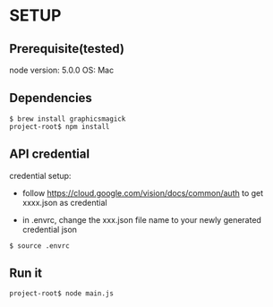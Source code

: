 # SETUP

## Prerequisite(tested)
node version: 5.0.0
OS: Mac

## Dependencies
```
$ brew install graphicsmagick
project-root$ npm install
```

## API credential 
credential setup:
- follow https://cloud.google.com/vision/docs/common/auth to get xxxx.json as credential

- in .envrc, change the xxx.json file name to your newly generated credential json
```
$ source .envrc
```

## Run it
```
project-root$ node main.js
```